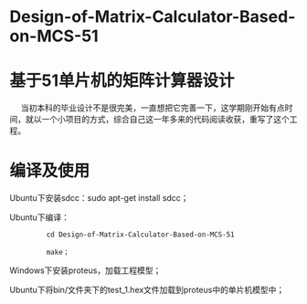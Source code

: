 # Design-of-Matrix-Calculator-Based-on-MCS-51
# 基于51单片机的矩阵计算器设计
      当初本科的毕业设计不是很完美，一直想把它完善一下，这学期刚开始有点时间，就以一个小项目的方式，综合自己这一年多来的代码阅读收获，重写了这个工程。
# 编译及使用
Ubuntu下安装sdcc：sudo apt-get install sdcc；

Ubuntu下编译：
             
             cd Design-of-Matrix-Calculator-Based-on-MCS-51

             make；

Windows下安装proteus，加载工程模型；

Ubuntu下将bin/文件夹下的test_1.hex文件加载到proteus中的单片机模型中；
